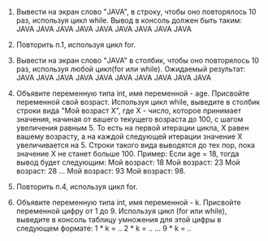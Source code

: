 1) Вывести на экран слово "JAVA", в строку, чтобы оно повторялось 
10 раз, используя цикл while. Вывод в консоль должен быть таким:
JAVA JAVA JAVA JAVA JAVA JAVA JAVA JAVA JAVA

2) Повторить п.1, используя цикл for.

3) Вывести на экран слово "JAVA" в столбик, чтобы оно повторялось 10 раз,
используя любой цикл(for или while). Ожидаемый результат:
JAVA
JAVA
JAVA
JAVA
JAVA
JAVA
JAVA
JAVA
JAVA
JAVA

4) Объявите переменную типа int, имя переменной - age. Присвойте
переменной свой возраст. Используя цикл while, выведите в столбик
строки вида "Мой возраст X", где X - число, которое принимает значения,
начиная от вашего текущего возраста до 100, с шагом увеличения
равным 5. То есть на первой итерации цикла, X равен вашему возрасту, а на
каждой следующей итерации значение X увеличивается на 5.
Строки такого вида выводятся до тех пор, пока значение X не станет больше 100.
Пример:
Если age = 18, тогда вывод будет следующим:
    Мой возраст: 18
    Мой возраст: 23
    Мой возраст: 28
    ...
    Мой возраст: 93
    Мой возраст: 98.

5) Повторить п.4, используя цикл for.
6) Объявите переменную типа int, имя переменной - k.
Присвойте переменной цифру от 1 до 9.
Используя цикл (for или while),
выведите в консоль таблицу умножения для этой цифры в следующем формате:
1 * k = ..
2 * k = ..
...
9 * k = ..
